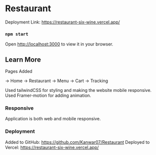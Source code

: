# Restaurant

Deployment Link: https://restaurant-six-wine.vercel.app/

### `npm start`

Open [http://localhost:3000](http://localhost:3000) to view it in your browser.

## Learn More

Pages Added

-> Home
-> Restaurant
-> Menu
-> Cart
-> Tracking

Used tailwindCSS for styling and making the website mobile responsive.
Used Framer-motion for adding animation.

### Responsive

Application is both web and mobile responsive.

### Deployment

Added to GitHub: https://github.com/Kanwar07/Restaurant
Deployed to Vercel: https://restaurant-six-wine.vercel.app/
